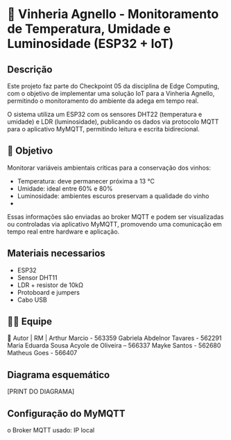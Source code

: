 # 🍷 Vinheria Agnello - Monitoramento de Temperatura, Umidade e Luminosidade (ESP32 + IoT)

## Descrição
Este projeto faz parte do Checkpoint 05 da disciplina de Edge Computing, com o objetivo de implementar uma solução IoT para a Vinheria Agnello, permitindo o monitoramento do ambiente da adega em tempo real.

O sistema utiliza um ESP32 com os sensores DHT22 (temperatura e umidade) e LDR (luminosidade), publicando os dados via protocolo MQTT para o aplicativo MyMQTT, permitindo leitura e escrita bidirecional.


## 🎯 Objetivo

Monitorar variáveis ambientais críticas para a conservação dos vinhos:

- Temperatura: deve permanecer próxima a 13 °C
- Umidade: ideal entre 60% e 80%
- Luminosidade: ambientes escuros preservam a qualidade do vinho
- 
Essas informações são enviadas ao broker MQTT e podem ser visualizadas ou controladas via aplicativo MyMQTT, promovendo uma comunicação em tempo real entre hardware e aplicação.

## Materiais necessarios
- ESP32
- Sensor DHT11
- LDR + resistor de 10kΩ
- Protoboard e jumpers
- Cabo USB

## 🧑‍💻 Equipe
👤 Autor | RM |
Arthur Marcio - 563359
Gabriela Abdelnor Tavares - 562291
Maria Eduarda Sousa Acyole de Oliveira – 566337
Mayke Santos - 562680
Matheus Goes - 566407


## Diagrama esquemático
[PRINT DO DIAGRAMA]

## Configuração do MyMQTT
o Broker MQTT usado: IP local

